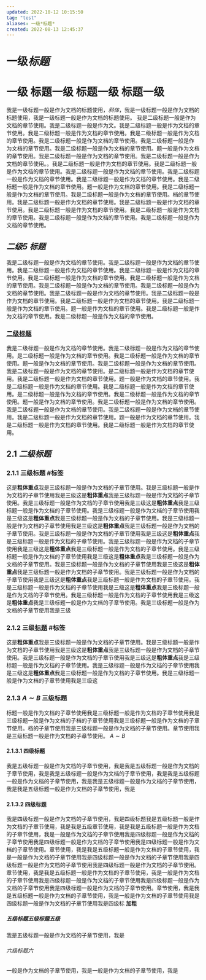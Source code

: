 ```yaml
---
updated: 2022-10-12 10:15:50
tag: "test"
aliases: 一级*标题*
created: 2022-08-13 12:45:37
---
```

# 一级*标题*
# 一级 标题一级 标题一级 标题一级 
我是一级标题一般是作为文档的标题使用，*斜体*，我是一级标题一般是作为文档的标题使用，我是一级标题一般是作为文档的标题使用。
我是二级标题一般是作为文档的章节使用。我是二级标题一般是作为文。我是二级标题一般是作为文档的章节使用。我是二级标题一般是作为文档的章节使用。我是二级标题一般是作为文档的章节使用。我是二级标题一般是作为文档的章节使用。我是二级标题一般是作
为文档的章节使用。我是二级标题一般是作为文档的章节使用。题一般是作为文档的章节使用。我是二级标题一般是作为文档的章节使用。我是二级标题一般是作为文档的章节使用。。我是二级标题一般是作为文档的章节使用。我是二级标题一般是作为文档的章节使用。我是二级标题一般是作为文档的章节使用。我是二级标题一般是作为文档的章节使用。我是二级标题一般是作为文档的章节使用。我是二级标题一般是作为文档的章节使用。题一般是作为文档的章节使用。我是二级标题一般是作为文档的章节使用。我是二级标题一般是作为文档的章节使用。档的章节使用。我是二级标题一般是作为文档的章节使用。我是二级标题一般是作为文档的章节使用。我是二级标题一般是作为文档的章节使用。我是二级标题一般是作为文档的章节使用。我是二级标题一般是作为文档的章节使用。我是二级标题一般是作为文档的章节使用。
## ***二级5 标题***
我是二级标题一般是作为文档的章节使用。我是二级标题一般是作为文档的章节使用。我是二级标题一般是作为文档的章节使用。我是二级标题一般是作为文档的章节使用。我是二级标题一般是作为文档的章节使用。我是二级标题一般是作为文档的章节使用。我是二级标题一般是作为文档的章节使用。我是二级标题一般是作为文档的章节使用。我是二级标题一般是作为文档的章节使用。我是二级标题一般是作为文档的章节使用。我是二级标题一般是作为文档的章节使用。我是二级标题一般是作为文档的章节使用。题一般是作为文档的章节使用。我是二级标题一般是作为文档的章节使用。我是二级标题一般是作为文档的章节使用。
### <u>二级标题</u>
我是二级标题一般是作为文档的章节使用。我是二级标题一般是作为文档的章节使用。是二级标题一般是作为文档的章节使用。我是二级标题一般是作为文档的章节使用。题一般是作为文档的章节使用。我是二级标题一般是作为文档的章节使用。我是二级标题一般是<font color=" #1d1b10 ">作为文档的章节使</font>用。是二级标题一般是作为文档的章节使用。我是二级标题一般是作为文档的章节使用。题一般是作为文档的章节使用。我是二级标题一般是作为文档的章节使用。我是二级标题一般是作为文档的章节使用。是二级标题一般是作为文档的章节使用。我是二级标题一般是作为文档的章节使用。题一般是作为文档的章节使用。我是二级标题一般是作为文档的章节使用。我是二级标题一般是作为文档的章节使用。我是二级标题一般是作为文档的章节使用。我是二级标题一般是作为文档的章节使用。题一般是作为文档的章节使用。我是二级标题一般是作为文档的章节使用。我是二级标题一般是作为文档的章节使用。
## 2.1 ***二级标题***
### 2.1.1 三级标题  #标签 
这是**粗体重点**我是三级标题一般是作为文档的子章节使用。我是三级标题一般是作为文档的子章节使用我是三级这是**粗体重点**我是三级标题一般是作为文档的子章节使用。我是三级标题一般是作为文档的子章节使用我是三级这是**粗体重点**我是三级标题一般是作为文档的子章节使用。我是三级标题一般是作为文档的子章节使用我是三级这是**粗体重点**我是三级标题一般是作为文档的子章节使用。我是三级标题一般是作为文档的子章节使用我是三级这是**粗体重点**我是三级标题一般是作为文档的子章节使用。我是三级标题一般是作为文档的子章节使用我是三级这是**粗体重点**我是三级标题一般是作为文档的子章节使用。我是三级标题一般是作为文档的子章节使用我是三级这是**粗体重点**我是三级标题一般是作为文档的子章节使用。我是三级标题一般是作为文档的子章节使用我是三级这是**粗体重点**我是三级标题一般是作为文档的子章节使用。我是三级标题一般是作为文档的子章节使用我是三级这是**粗体重点**我是三级标题一般是作为文档的子章节使用。我是三级标题一般是作为文档的子章节使用我是三级这是**粗体重点**我是三级标题一般是作为文档的子章节使用。我是三级标题一般是作为文档的子章节使用我是三级这是**粗体重点**我是三级标题一般是作为文档的子章节使用。我是三级标题一般是作为文档的子章节使用我是三级这是**粗体重点**我是三级标题一般是作为文档的子章节使用。我是三级标题一般是作为文档的子章节使用我是三级
### 2.1.2 三级<u>标题</u> #标签
这是**粗体重点**我是三级标题一般是作为文档的子章节使用。我是三级标题一般是作为文档的子章节使用我是三级这是**粗体重点**我是三级标题一般是作为文档的子章节使用。我是三级标题一般是作为文档的子章节使用我是三级这是**粗体重点**我是三级标题一般是作为文档的子章节使用。我是三级标题一般是作为文档的子章节使用我是三级这是**粗体重点**我是三级标题一般是作为文档的子章节使用。我是三级标题一般是作为文档的子章节使用我是三级这

### 2.1.3 $A\sim B$ 三级标题
标题一般是作为文档的子章节使用我是三级标题一般是作为文档的子章节使用我是三级标题一般是作为文档的子档的子章节使用我是三级标题一般是作为文档的子章节使用。档的子章节使用我是三级标题一般是作为文档的子章节使用。章节使用我是三级标题一般是作为文档的子章节使用。
 $A\sim B$ 
 
#### 2.1.3.1 四级~~标题~~
我是五级标题一般是作为文档的子章节使用，我是我是五级标题一般是作为文档的子章节使用，我是我是五级标题一般是作为文档的子章节使用，我是我是五级标题一般是作为文档的子章节使用，我是我是五级标题一般是作为文档的子章节使用，我是我是五级标题一般是作为文档的子章节使用，我是
#### 2.1.3.2 四级标题
我是四级标题一般是作为文档的子章节使用，我是四级标题我是五级标题一般是作为文档的子章节使用，我是我是五级章节使用，我是我是五级标题一般是作为文档的子章节使用，我是一般是作为文档的子章节使用我是四级标题一般是作为文档的子章节使用我是四级标题一般是作为文档的子章节使用我是四级标题一般是作为文档的子章节使用。章节使用，我是我是五级标题一般是作为文档的子章节使用，我是一般是作为文档的子章节使用我是四级标题一般是作为文档的子章节使用我是四级标题一般是作为文档的子章节使用我是四级标题一般是作为文档的子章节使用。章节使用，我是我是五级标题一般是作为文档的子章节使用，我是一般是作为文档的子章节使用我是四级标题一般是作为文档的子章节使用我是四级标题一般是作为文档的子章节使用我是四级标题一般是作为文档的子章节使用。章节使用，我是我是五级标题一般是作为文档的子章节使用，我是一般是作为文档的子章节使用我是四级标题一般是作为文档的子章节使用我是四级标
**加粗**
##### 五级标题五级标题五级
我是五级标题一般是作为文档的子章节使用，我是
###### 六级标题六
一般是作为文档的子章节使用，我是一般是作为文档的子章节使用，我是